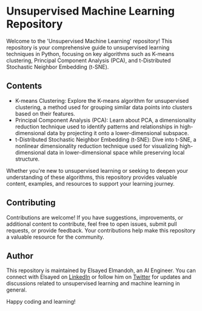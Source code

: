 # Unsupervised Machine Learning Repository

Welcome to the 'Unsupervised Machine Learning' repository! This repository is your comprehensive guide to unsupervised learning techniques in Python, focusing on key algorithms such as K-means clustering, Principal Component Analysis (PCA), and t-Distributed Stochastic Neighbor Embedding (t-SNE).

## Contents

- K-means Clustering: Explore the K-means algorithm for unsupervised clustering, a method used for grouping similar data points into clusters based on their features.
- Principal Component Analysis (PCA): Learn about PCA, a dimensionality reduction technique used to identify patterns and relationships in high-dimensional data by projecting it onto a lower-dimensional subspace.
- t-Distributed Stochastic Neighbor Embedding (t-SNE): Dive into t-SNE, a nonlinear dimensionality reduction technique used for visualizing high-dimensional data in lower-dimensional space while preserving local structure.

Whether you're new to unsupervised learning or seeking to deepen your understanding of these algorithms, this repository provides valuable content, examples, and resources to support your learning journey.

## Contributing

Contributions are welcome! If you have suggestions, improvements, or additional content to contribute, feel free to open issues, submit pull requests, or provide feedback. Your contributions help make this repository a valuable resource for the community.

## Author

This repository is maintained by Elsayed Elmandoh, an AI Engineer. You can connect with Elsayed on [LinkedIn](https://www.linkedin.com/in/elsayed-elmandoh-77544428a/) or follow him on [Twitter](https://twitter.com/elsayedelmandoo) for updates and discussions related to unsupervised learning and machine learning in general.

Happy coding and learning!
